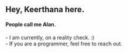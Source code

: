 <h2>Hey, Keerthana here.</h2>   
<h4>People call me Alan.</h4> 
<p>- I am currently, on a reality check. :)<br>- If you are a programmer, feel free to reach out.</p>       
<!---
keerthana5958v/keerthana5958v is a ✨ special ✨ repository because its `README.md` (this file) appears on your GitHub profile. 
You can click the Preview link to take a look at your changes.   
---> 
   
